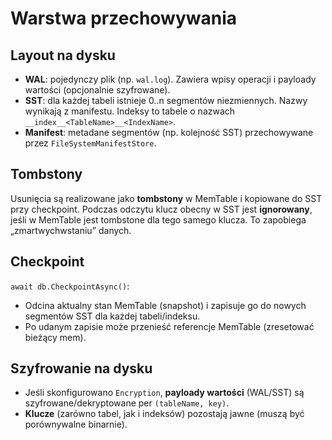# Warstwa przechowywania

## Layout na dysku

- **WAL**: pojedynczy plik (np. `wal.log`). Zawiera wpisy operacji i payloady wartości (opcjonalnie szyfrowane).
- **SST**: dla każdej tabeli istnieje 0..n segmentów niezmiennych. Nazwy wynikają z manifestu. Indeksy to tabele o nazwach `__index__<TableName>__<IndexName>`.
- **Manifest**: metadane segmentów (np. kolejność SST) przechowywane przez `FileSystemManifestStore`.

## Tombstony

Usunięcia są realizowane jako **tombstony** w MemTable i kopiowane do SST przy checkpoint. Podczas odczytu klucz obecny w SST jest **ignorowany**, jeśli w MemTable jest tombstone dla tego samego klucza. To zapobiega „zmartwychwstaniu” danych.

## Checkpoint

`await db.CheckpointAsync()`:
- Odcina aktualny stan MemTable (snapshot) i zapisuje go do nowych segmentów SST dla każdej tabeli/indeksu.
- Po udanym zapisie może przenieść referencje MemTable (zresetować bieżący mem).

## Szyfrowanie na dysku

- Jeśli skonfigurowano `Encryption`, **payloady wartości** (WAL/SST) są szyfrowane/dekryptowane per `(tableName, key)`.
- **Klucze** (zarówno tabel, jak i indeksów) pozostają jawne (muszą być porównywalne binarnie).
